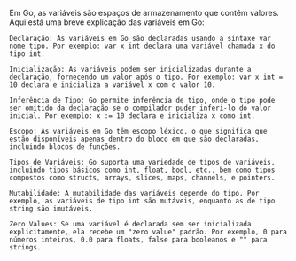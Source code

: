 Em Go, as variáveis são espaços de armazenamento que contêm valores. Aqui está uma breve explicação das variáveis em Go:

    Declaração: As variáveis em Go são declaradas usando a sintaxe var nome tipo. Por exemplo: var x int declara uma variável chamada x do tipo int.

    Inicialização: As variáveis podem ser inicializadas durante a declaração, fornecendo um valor após o tipo. Por exemplo: var x int = 10 declara e inicializa a variável x com o valor 10.

    Inferência de Tipo: Go permite inferência de tipo, onde o tipo pode ser omitido da declaração se o compilador puder inferi-lo do valor inicial. Por exemplo: x := 10 declara e inicializa x como int.

    Escopo: As variáveis em Go têm escopo léxico, o que significa que estão disponíveis apenas dentro do bloco em que são declaradas, incluindo blocos de funções.

    Tipos de Variáveis: Go suporta uma variedade de tipos de variáveis, incluindo tipos básicos como int, float, bool, etc., bem como tipos compostos como structs, arrays, slices, maps, channels, e pointers.

    Mutabilidade: A mutabilidade das variáveis depende do tipo. Por exemplo, as variáveis de tipo int são mutáveis, enquanto as de tipo string são imutáveis.

    Zero Values: Se uma variável é declarada sem ser inicializada explicitamente, ela recebe um "zero value" padrão. Por exemplo, 0 para números inteiros, 0.0 para floats, false para booleanos e "" para strings.